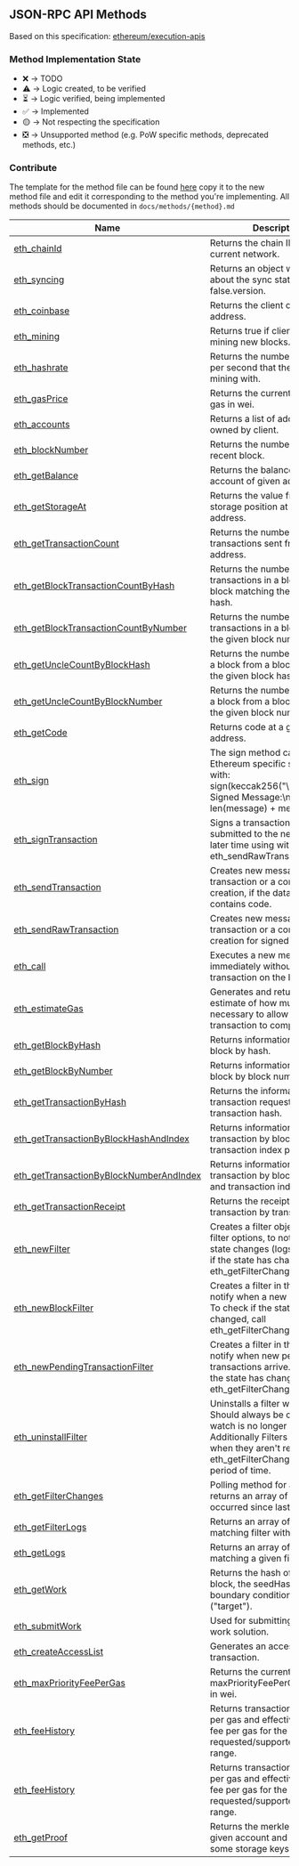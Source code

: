 ## JSON-RPC API Methods

Based on this specification: [ethereum/execution-apis](https://github.com/ethereum/execution-apis)

### Method Implementation State

- ❌ -> TODO
- ⚠️ -> Logic created, to be verified
- ⏳ -> Logic verified, being implemented
- ✅ -> Implemented
- 🟡 -> Not respecting the specification
- ❎ -> Unsupported method (e.g. PoW specific methods, deprecated methods, etc.)

### Contribute

The template for the method file can be found [here](docs/contributing/method_template.md) copy it to the new method file and edit it corresponding to the method you're implementing.
All methods should be documented in `docs/methods/{method}.md`

| Name                                                                                            | Description                                                                                                                                                                                        | State |
| ----------------------------------------------------------------------------------------------- | -------------------------------------------------------------------------------------------------------------------------------------------------------------------------------------------------- | ----- |
| [eth_chainId](docs/methods/eth_chainId)                                                         | Returns the chain ID of the current network.                                                                                                                                                       | ✅    |
| [eth_syncing](docs/methods/eth_syncing)                                                         | Returns an object with data about the sync status or false.version.                                                                                                                                | ❌    |
| [eth_coinbase](docs/methods/eth_coinbase)                                                       | Returns the client coinbase address.                                                                                                                                                               | ❌    |
| [eth_mining](docs/methods/eth_mining)                                                           | Returns true if client is actively mining new blocks.                                                                                                                                              | ❎    |
| [eth_hashrate](docs/methods/eth_hashrate)                                                       | Returns the number of hashes per second that the node is mining with.                                                                                                                              | ❎    |
| [eth_gasPrice](docs/methods/eth_gasPrice)                                                       | Returns the current price per gas in wei.                                                                                                                                                          | ❌    |
| [eth_accounts](docs/methods/eth_accounts)                                                       | Returns a list of addresses owned by client.                                                                                                                                                       | ❌    |
| [eth_blockNumber](docs/methods/eth_blockNumber)                                                 | Returns the number of most recent block.                                                                                                                                                           | ❌    |
| [eth_getBalance](docs/methods/eth_getBalances)                                                  | Returns the balance of the account of given address.                                                                                                                                               | ❌    |
| [eth_getStorageAt](docs/methods/eth_getStorageAt)                                               | Returns the value from a storage position at a given address.                                                                                                                                      | ❌    |
| [eth_getTransactionCount](docs/methods/eth_getTransactionCount)                                 | Returns the number of transactions sent from an address.                                                                                                                                           | ❌    |
| [eth_getBlockTransactionCountByHash](docs/methods/eth_getBlockTransactionCountByHash)           | Returns the number of transactions in a block from a block matching the given block hash.                                                                                                          | ✅    |
| [eth_getBlockTransactionCountByNumber](docs/methods/eth_getBlockTransactionCountByNumber)       | Returns the number of transactions in a block matching the given block number.                                                                                                                     | ❌    |
| [eth_getUncleCountByBlockHash](docs/methods/eth_getUncleCountByBlockHashs)                      | Returns the number of uncles in a block from a block matching the given block hash.                                                                                                                | ❌    |
| [eth_getUncleCountByBlockNumber](docs/methods/eth_getUncleCountByBlockNumber)                   | Returns the number of uncles in a block from a block matching the given block number.                                                                                                              | ❌    |
| [eth_getCode](docs/methods/eth_getCode)                                                         | Returns code at a given address.                                                                                                                                                                   | ✅    |
| [eth_sign](docs/methods/eth_sign)                                                               | The sign method calculates an Ethereum specific signature with: sign(keccak256("\x19Ethereum Signed Message:\n" + len(message) + message))).                                                       | ❌    |
| [eth_signTransaction](docs/methods/eth_signTransaction)                                         | Signs a transaction that can be submitted to the network at a later time using with eth_sendRawTransaction.                                                                                        | ❌    |
| [eth_sendTransaction](docs/methods/eth_sendTransaction)                                         | Creates new message call transaction or a contract creation, if the data field contains code.                                                                                                      | ❌    |
| [eth_sendRawTransaction](docs/methods/eth_sendRawTransaction)                                   | Creates new message call transaction or a contract creation for signed transactions.                                                                                                               | ❌    |
| [eth_call](docs/methods/eth_call)                                                               | Executes a new message call immediately without creating a transaction on the block chain.                                                                                                         | ❌    |
| [eth_estimateGas](docs/methods/eth_estimateGas)                                                 | Generates and returns an estimate of how much gas is necessary to allow the transaction to complete.                                                                                               | ❌    |
| [eth_getBlockByHash](docs/methods/eth_getBlockByHash)                                           | Returns information about a block by hash.                                                                                                                                                         | ✅    |
| [eth_getBlockByNumber](docs/methods/eth_getBlockByNumber)                                       | Returns information about a block by block number.                                                                                                                                                 | ✅    |
| [eth_getTransactionByHash](docs/methods/eth_getTransactionByHash)                               | Returns the information about a transaction requested by transaction hash.                                                                                                                         | ❌    |
| [eth_getTransactionByBlockHashAndIndex](docs/methods/eth_getTransactionByBlockHashAndIndex)     | Returns information about a transaction by block hash and transaction index position.                                                                                                              | ❌    |
| [eth_getTransactionByBlockNumberAndIndex](docs/methods/eth_getTransactionByBlockNumberAndIndex) | Returns information about a transaction by block number and transaction index position.                                                                                                            | ❌    |
| [eth_getTransactionReceipt](docs/methods/eth_getTransactionReceipt)                             | Returns the receipt of a transaction by transaction hash.                                                                                                                                          | ❌    |
| [eth_newFilter](docs/methods/eth_newFilter)                                                     | Creates a filter object, based on filter options, to notify when the state changes (logs). To check if the state has changed, call eth_getFilterChanges.                                           | ❌    |
| [eth_newBlockFilter](docs/methods/eth_newBlockFilter)                                           | Creates a filter in the node, to notify when a new block arrives. To check if the state has changed, call eth_getFilterChanges.                                                                    | ❌    |
| [eth_newPendingTransactionFilter](docs/methods/eth_newPendingTransactionFilter)                 | Creates a filter in the node, to notify when new pending transactions arrive. To check if the state has changed, call eth_getFilterChanges.                                                        | ❌    |
| [eth_uninstallFilter](docs/methods/eth_uninstallFilter)                                         | Uninstalls a filter with given id. Should always be called when watch is no longer needed. Additionally Filters timeout when they aren't requested with eth_getFilterChanges for a period of time. | ❌    |
| [eth_getFilterChanges](docs/methods/eth_getFilterChanges)                                       | Polling method for a filter, which returns an array of logs which occurred since last poll.                                                                                                        | ❌    |
| [eth_getFilterLogs](docs/methods/eth_getFilterLogs)                                             | Returns an array of all logs matching filter with given id.                                                                                                                                        | ❌    |
| [eth_getLogs](docs/methods/eth_getLogs)                                                         | Returns an array of all logs matching a given filter object.                                                                                                                                       | ❌    |
| [eth_getWork](docs/methods/eth_getWork)                                                         | Returns the hash of the current block, the seedHash, and the boundary condition to be met ("target").                                                                                              | ❎    |
| [eth_submitWork](docs/methods/eth_submitWork)                                                   | Used for submitting a proof-of-work solution.                                                                                                                                                      | ❌    |
| [eth_createAccessList](docs/methods/eth_createAccessList)                                       | Generates an access list for a transaction.                                                                                                                                                        | ❌    |
| [eth_maxPriorityFeePerGas](docs/methods/eth_maxPriorityFeePerGas)                               | Returns the current maxPriorityFeePerGas per gas in wei.                                                                                                                                           | ❌    |
| [eth_feeHistory](docs/methods/eth_feeHistory)                                                   | Returns transaction base fee per gas and effective priority fee per gas for the requested/supported block range.                                                                                   | ❌    |
| [eth_feeHistory](docs/methods/eth_feeHistory)                                                   | Returns transaction base fee per gas and effective priority fee per gas for the requested/supported block range.                                                                                   | ❌    |
| [eth_getProof](docs/methods/eth_getProof)                                                       | Returns the merkle proof for a given account and optionally some storage keys.                                                                                                                     | ❌    |
